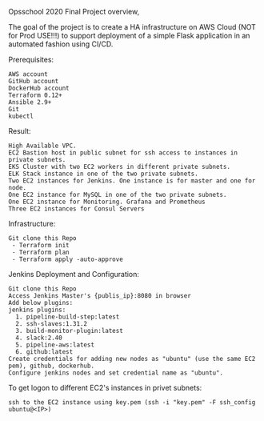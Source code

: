   
Opsschool 2020 Final Project overview,

The goal of the project is to create a HA infrastructure on AWS Cloud (NOT for Prod USE!!!) to support deployment of a simple Flask application in an automated fashion using CI/CD.

Prerequisites:

    AWS account
    GitHub account
    DockerHub account
    Terraform 0.12+
    Ansible 2.9+
    Git
    kubectl

Result:
    
    High Available VPC.
    EC2 Bastion host in public subnet for ssh access to instances in private subnets.
    EKS Cluster with two EC2 workers in different private subnets.
    ELK Stack instance in one of the two private subnets.
    Two EC2 instances for Jenkins. One instance is for master and one for node.
    One EC2 instance for MySQL in one of the two private subnets.
    One EC2 instance for Monitoring. Grafana and Prometheus
    Three EC2 instances for Consul Servers
    
Infrastructure:

    Git clone this Repo
     - Terraform init
     - Terraform plan
     - Terraform apply -auto-approve
     
Jenkins Deployment and Configuration:

    Git clone this Repo
    Access Jenkins Master's {publis_ip}:8080 in browser
    Add below plugins:
    jenkins plugins:
      1. pipeline-build-step:latest
      2. ssh-slaves:1.31.2
      3. build-monitor-plugin:latest
      4. slack:2.40
      5. pipeline-aws:latest
      6. github:latest
    Create credentials for adding new nodes as "ubuntu" (use the same EC2 pem), github, dockerhub.
    Configure jenkins nodes and set credential name as "ubuntu".

To get logon to different EC2's instances in privet subnets:

    ssh to the EC2 instance using key.pem (ssh -i "key.pem" -F ssh_config ubuntu@<IP>)


